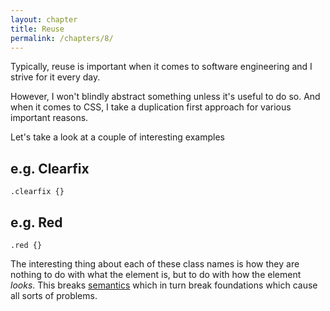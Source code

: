 ```yaml
---
layout: chapter
title: Reuse
permalink: /chapters/8/
---
```


Typically, reuse is important when it comes to software engineering and I strive for it every day.

However, I won't blindly abstract something unless it's useful to do so. And when it comes to CSS, I take a duplication first approach for various important reasons.

Let's take a look at a couple of interesting examples

## e.g. Clearfix

	.clearfix {}

## e.g. Red

	.red {}

The interesting thing about each of these class names is how they are nothing to do with what the element is, but to do with how the element *looks*. This breaks [semantics](/chapters/2/) which in turn break foundations which cause all sorts of problems.